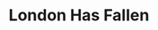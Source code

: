 ---
title: "London Has Fallen"
year: 2016
rating: 0.5
stars: "½"
rewatched: false
permalink: "london-has-fallen"
watched_on: 2016-05-14
---